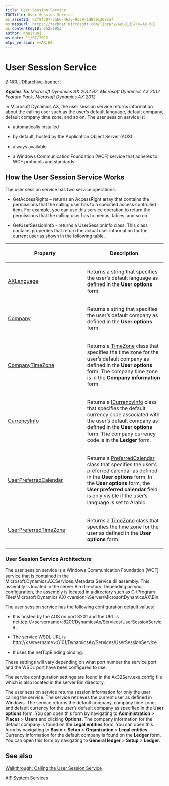 ```yaml
---
title: User Session Service
TOCTitle: User Session Service
ms:assetid: d2f9fc07-3a66-46a5-9cc9-1d9c91309caf
ms:mtpsurl: https://technet.microsoft.com/library/Gg881307(v=AX.60)
ms:contentKeyID: 35251953
author: Khairunj
ms.date: 11/07/2012
mtps_version: v=AX.60
---
```


# User Session Service 


[!INCLUDE[archive-banner](includes/archive-banner.md)]


_**Applies To:** Microsoft Dynamics AX 2012 R2, Microsoft Dynamics AX 2012 Feature Pack, Microsoft Dynamics AX 2012_

In Microsoft Dynamics AX, the user session service returns information about the calling user such as the user’s default language, default company, default company time zone, and so on. The user session service is:

  - automatically installed

  - by default, hosted by the Application Object Server (AOS)

  - always available

  - a Windows Communication Foundation (WCF) service that adheres to WCF protocols and standards

## How the User Session Service Works

The user session service has two service operations:

  - GetAccessRights – returns an AccessRight array that contains the permissions that the calling user has to a specified access controlled item. For example, you can use this service operation to return the permissions that the calling user has to menus, tables, and so on.

  - GetUserSessionInfo - returns a UserSessionInfo class. This class contains properties that return the actual user information for the current user as shown in the following table.

<table>
<colgroup>
<col style="width: 50%" />
<col style="width: 50%" />
</colgroup>
<thead>
<tr class="header">
<th><p>Property</p></th>
<th><p>Description</p></th>
</tr>
</thead>
<tbody>
<tr class="odd">
<td><p><a href="https://technet.microsoft.com/library/hh153252(v=ax.60)">AXLanguage</a></p></td>
<td><p>Returns a string that specifies the user’s default language as defined in the <strong>User options</strong> form.</p></td>
</tr>
<tr class="even">
<td><p><a href="https://technet.microsoft.com/library/hh152233(v=ax.60)">Company</a></p></td>
<td><p>Returns a string that specifies the user’s default company as defined in the <strong>User options</strong> form.</p></td>
</tr>
<tr class="odd">
<td><p><a href="https://technet.microsoft.com/library/hh153400(v=ax.60)">CompanyTimeZone</a></p></td>
<td><p>Returns a <a href="https://technet.microsoft.com/library/hh153353(v=ax.60)">TimeZone</a> class that specifies the time zone for the user’s default company as defined in the <strong>User options</strong> form. The company time zone is in the <strong>Company information</strong> form.</p></td>
</tr>
<tr class="even">
<td><p><a href="https://technet.microsoft.com/library/hh131129(v=ax.60)">CurrencyInfo</a></p></td>
<td><p>Returns a <a href="https://technet.microsoft.com/library/hh153397(v=ax.60)">ICurrencyInfo</a> class that specifies the default currency code associated with the user’s default company as defined in the <strong>User options</strong> form. The company currency code is in the <strong>Ledger</strong> form.</p></td>
</tr>
<tr class="odd">
<td><p><a href="https://technet.microsoft.com/library/hh151937(v=ax.60)">UserPreferredCalendar</a></p></td>
<td><p>Returns a <a href="https://technet.microsoft.com/library/hh186599(v=ax.60)">PreferredCalendar</a> class that specifies the user’s preferred calendar as defined in the <strong>User options</strong> form. In the <strong>User options</strong> form, the <strong>User preferred calendar</strong> field is only visible if the user’s language is set to Arabic.</p></td>
</tr>
<tr class="even">
<td><p><a href="https://technet.microsoft.com/library/hh152984(v=ax.60)">UserPreferredTimeZone</a></p></td>
<td><p>Returns a <a href="https://technet.microsoft.com/library/hh153353(v=ax.60)">TimeZone</a> class that specifies the time zone for the user as defined in the <strong>User options</strong> form.</p></td>
</tr>
</tbody>
</table>


### User Session Service Architecture

The user session service is a Windows Communication Foundation (WCF) service that is contained in the Microsoft.Dynamics.AX.Services.Metadata.Service.dll assembly. This assembly is located in the server Bin directory. Depending on your configuration, the assembly is located in a directory such as C:\\Program Files\\Microsoft Dynamics AX\\\<version\>\\Server\\MicrosoftDynamicsAX\\Bin.

The user session service has the following configuration default values:

  - It is hosted by the AOS on port 8201 and the URL is net.tcp://\<servername\>:8201/DynamicsAx/Services/UserSessionService.

  - The service WSDL URL is http://\<servername\>:8101/DynamicsAx/Services/UserSessionService

  - It uses the netTcpBinding binding.

These settings will vary depending on what port number the service port and the WSDL port have been configured to use.

The service configuration settings are found in the Ax32Serv.exe.config file which is also located in the server Bin directory.

The user session service returns session information for only the user calling the service. The service retrieves the current user as defined in Windows. The service returns the default company, company time zone, and default currency for the user’s default company as specified in the **User options** form. You can open this form by navigating to **Administration** \> **Places** \> **Users** and clicking **Options**. The company information for the default company is found on the **Legal entities** form. You can open this form by navigating to **Basic** \> **Setup** \> **Organization** \> **Legal entities**. Currency information for the default company is found on the **Ledger** form. You can open this form by navigating to **General ledger** \> **Setup** \> **Ledger**.

## See also

[Walkthrough: Calling the User Session Service](walkthrough-calling-the-user-session-service.md)

[AIF System Services](aif-system-services.md)

